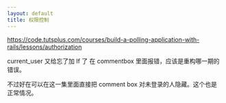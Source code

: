 ```yaml
---
layout: default
title: 权限控制
---
```


https://code.tutsplus.com/courses/build-a-polling-application-with-rails/lessons/authorization


current_user 又给忘了加 If 了 在 commentbox 里面报错，应该是重构哪一期的错误。

不过好在可以在这一集里面直接把 comment box 对未登录的人隐藏。这个也是正常情况。
